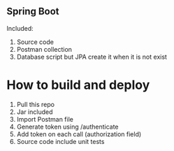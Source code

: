 ## Spring Boot

Included:
1. Source code
2. Postman collection
3. Database script but JPA create it when it is not exist

# How to build and deploy
1. Pull this repo
2. Jar included
3. Import Postman file
4. Generate token using /authenticate
5. Add token on each call (authorization field)
6. Source code include unit tests
